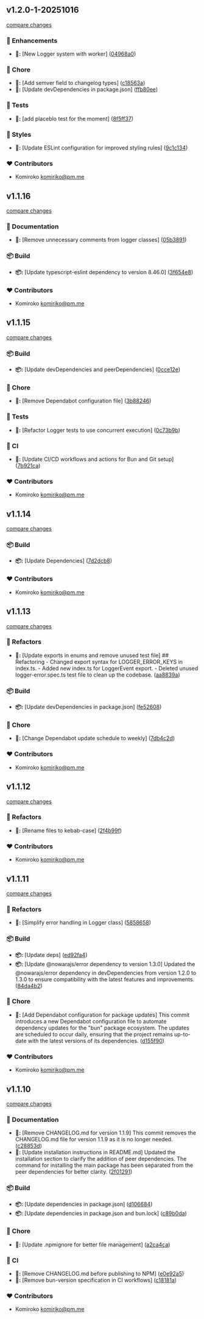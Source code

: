 
## v1.2.0-1-20251016

[compare changes](https://github.com/NowaraJS/logger/compare/v1.1.16...v1.2.0-1-20251016)

### 🚀 Enhancements

- **🚀:** [New Logger system with worker] ([04968a0](https://github.com/NowaraJS/logger/commit/04968a0))

### 🦉 Chore

- **🦉:** [Add semver field to changelog types] ([c18563a](https://github.com/NowaraJS/logger/commit/c18563a))
- **🦉:** [Update devDependencies in package.json] ([ffb80ee](https://github.com/NowaraJS/logger/commit/ffb80ee))

### 🧪 Tests

- **🧪:** [add placeblo test for the moment] ([8f5ff37](https://github.com/NowaraJS/logger/commit/8f5ff37))

### 🎨 Styles

- **🎨:** [Update ESLint configuration for improved styling rules] ([9c1c134](https://github.com/NowaraJS/logger/commit/9c1c134))

### ❤️ Contributors

- Komiroko <komiriko@pm.me>

## v1.1.16

[compare changes](https://github.com/NowaraJS/logger/compare/v1.1.15...v1.1.16)

### 📖 Documentation

- **📖:** [Remove unnecessary comments from logger classes] ([05b3891](https://github.com/NowaraJS/logger/commit/05b3891))

### 📦 Build

- **📦:** [Update typescript-eslint dependency to version 8.46.0] ([3f654e8](https://github.com/NowaraJS/logger/commit/3f654e8))

### ❤️ Contributors

- Komiroko <komiriko@pm.me>

## v1.1.15

[compare changes](https://github.com/NowaraJS/logger/compare/v1.1.14...v1.1.15)

### 📦 Build

- **📦:** [Update devDependencies and peerDependencies] ([0cce12e](https://github.com/NowaraJS/logger/commit/0cce12e))

### 🦉 Chore

- **🦉:** [Remove Dependabot configuration file] ([3b88246](https://github.com/NowaraJS/logger/commit/3b88246))

### 🧪 Tests

- **🧪:** [Refactor Logger tests to use concurrent execution] ([0c73b9b](https://github.com/NowaraJS/logger/commit/0c73b9b))

### 🤖 CI

- **🤖:** [Update CI/CD workflows and actions for Bun and Git setup] ([7b921ca](https://github.com/NowaraJS/logger/commit/7b921ca))

### ❤️ Contributors

- Komiroko <komiriko@pm.me>

## v1.1.14

[compare changes](https://github.com/NowaraJS/logger/compare/v1.1.13...v1.1.14)

### 📦 Build

- **📦:** [Update Dependencies] ([7d2dcb8](https://github.com/NowaraJS/logger/commit/7d2dcb8))

### ❤️ Contributors

- Komiroko <komiriko@pm.me>

## v1.1.13

[compare changes](https://github.com/NowaraJS/logger/compare/v1.1.12...v1.1.13)

### 🧹 Refactors

- **🧹:** [Update exports in enums and remove unused test file] ## Refactoring - Changed export syntax for LOGGER_ERROR_KEYS in index.ts. - Added new index.ts for LoggerEvent export. - Deleted unused logger-error.spec.ts test file to clean up the codebase. ([aa8839a](https://github.com/NowaraJS/logger/commit/aa8839a))

### 📦 Build

- **📦:** [Update devDependencies in package.json] ([fe52608](https://github.com/NowaraJS/logger/commit/fe52608))

### 🦉 Chore

- **🦉:** [Change Dependabot update schedule to weekly] ([7db4c2d](https://github.com/NowaraJS/logger/commit/7db4c2d))

### ❤️ Contributors

- Komiroko <komiriko@pm.me>

## v1.1.12

[compare changes](https://github.com/NowaraJS/logger/compare/v1.1.11...v1.1.12)

### 🧹 Refactors

- **🧹:** [Rename files to kebab-case] ([2f4b99f](https://github.com/NowaraJS/logger/commit/2f4b99f))

### ❤️ Contributors

- Komiroko <komiriko@pm.me>

## v1.1.11

[compare changes](https://github.com/NowaraJS/logger/compare/v1.1.10...v1.1.11)

### 🧹 Refactors

- **🧹:** [Simplify error handling in Logger class] ([5858658](https://github.com/NowaraJS/logger/commit/5858658))

### 📦 Build

- **📦:** [Update deps] ([ed92fa4](https://github.com/NowaraJS/logger/commit/ed92fa4))
- **📦:** [Update @nowarajs/error dependency to version 1.3.0] Updated the @nowarajs/error dependency in devDependencies from version 1.2.0 to 1.3.0 to ensure compatibility with the latest features and improvements. ([84da4b2](https://github.com/NowaraJS/logger/commit/84da4b2))

### 🦉 Chore

- **🦉:** [Add Dependabot configuration for package updates] This commit introduces a new Dependabot configuration file to automate dependency updates for the "bun" package ecosystem. The updates are scheduled to occur daily, ensuring that the project remains up-to-date with the latest versions of its dependencies. ([d155f90](https://github.com/NowaraJS/logger/commit/d155f90))

### ❤️ Contributors

- Komiroko <komiriko@pm.me>

## v1.1.10

[compare changes](https://github.com/NowaraJS/logger/compare/v1.1.9...v1.1.10)

### 📖 Documentation

- **📖:** [Remove CHANGELOG.md for version 1.1.9] This commit removes the CHANGELOG.md file for version 1.1.9 as it is no longer needed. ([c28853d](https://github.com/NowaraJS/logger/commit/c28853d))
- **📖:** [Update installation instructions in README.md] Updated the installation section to clarify the addition of peer dependencies. The command for installing the main package has been separated from the peer dependencies for better clarity. ([2f01291](https://github.com/NowaraJS/logger/commit/2f01291))

### 📦 Build

- **📦:** [Update dependencies in package.json] ([d106684](https://github.com/NowaraJS/logger/commit/d106684))
- **📦:** [Update dependencies in package.json and bun.lock] ([c89b0da](https://github.com/NowaraJS/logger/commit/c89b0da))

### 🦉 Chore

- **🦉:** [Update .npmignore for better file management] ([a2ca4ca](https://github.com/NowaraJS/logger/commit/a2ca4ca))

### 🤖 CI

- **🤖:** [Remove CHANGELOG.md before publishing to NPM] ([e0e92a5](https://github.com/NowaraJS/logger/commit/e0e92a5))
- **🤖:** [Remove bun-version specification in CI workflows] ([c18181a](https://github.com/NowaraJS/logger/commit/c18181a))

### ❤️ Contributors

- Komiroko <komiriko@pm.me>

